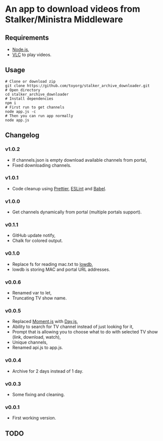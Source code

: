 # An app to download videos from Stalker/Ministra Middleware

## Requirements

* [Node.js](https://nodejs.org/en/),
* [VLC](https://www.videolan.org/vlc/index.html) to play videos.

## Usage

```console
# Clone or download zip
git clone https://github.com/toyorg/stalker_archive_downloader.git
# Open directory
cd stalker_archive_downloader
# Install dependencies
npm i
# First run to get channels
node app.js -c
# Then you can run app normally
node app.js
```

## Changelog

### v1.0.2

* If channels.json is empty download available channels from portal,
* Fixed downloading channels.

### v1.0.1

* Code cleanup using [Prettier](https://github.com/prettier/prettier), [ESLint](https://github.com/eslint/eslint) and [Babel](https://github.com/babel/babel).

### v1.0.0

* Get channels dynamically from portal (multiple portals support).

### v0.1.1

* GitHub update notify,
* Chalk for colored output.

### v0.1.0

* Replace fs for reading mac.txt to [lowdb](https://github.com/typicode/lowdb),
* lowdb is storing MAC and portal URL addresses.

### v0.0.6

* Renamed var to let,
* Truncating TV show name.

### v0.0.5

* Replaced [Moment.js](https://momentjs.com/) with [Day.js](https://github.com/xx45/dayjs),
* Ability to search for TV channel instead of just looking for it,
* Prompt that is allowing you to choose what to do with selected TV show (link, download, watch),
* Unique channels,
* Renamed api.js to app.js.

### v0.0.4

* Archive for 2 days instead of 1 day.

### v0.0.3

* Some fixing and cleaning.

### v0.0.1

* First working version.

## TODO
